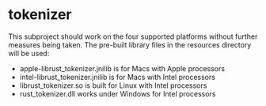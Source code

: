 # tokenizer

This subproject should work on the four supported platforms without further measures being taken.  The pre-built library files in the resources directory will be used:

* apple-librust_tokenizer.jnilib is for Macs with Apple processors
* intel-librust_tokenizer.jnilib is for Macs with Intel processors
* librust_tokenizer.so is built for Linux with Intel processors
* rust_tokenizer.dll works under Windows for Intel processors
